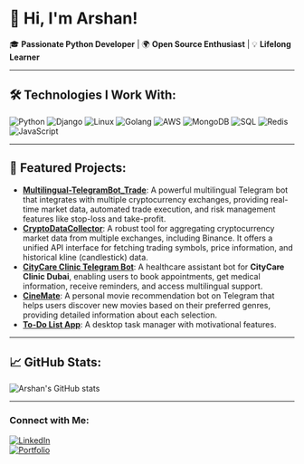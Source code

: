 # 👋 Hi, I'm Arshan!

🎓 **Passionate Python Developer** | 🌍 **Open Source Enthusiast** | 💡 **Lifelong Learner**

---

## 🛠️ Technologies I Work With:
![Python](https://img.shields.io/badge/Python-3776AB?style=for-the-badge&logo=python&logoColor=white)
![Django](https://img.shields.io/badge/Django-092E20?style=for-the-badge&logo=django&logoColor=white)
![Linux](https://img.shields.io/badge/Linux-FCC624?style=for-the-badge&logo=linux&logoColor=black)
![Golang](https://img.shields.io/badge/Go-00ADD8?style=for-the-badge&logo=go&logoColor=white)
![AWS](https://img.shields.io/badge/AWS-232F3E?style=for-the-badge&logo=amazon-aws&logoColor=white)
![MongoDB](https://img.shields.io/badge/MongoDB-47A248?style=for-the-badge&logo=mongodb&logoColor=white)
![SQL](https://img.shields.io/badge/SQL-4479A1?style=for-the-badge&logo=amazon-rds&logoColor=white)
![Redis](https://img.shields.io/badge/Redis-DC382D?style=for-the-badge&logo=redis&logoColor=white)
![JavaScript](https://img.shields.io/badge/JavaScript-F7DF1E?style=for-the-badge&logo=javascript&logoColor=black)

---

## 🌟 Featured Projects:
- **[Multilingual-TelegramBot_Trade](https://github.com/Acourages/telegram-trade-bot)**: A powerful multilingual Telegram bot that integrates with multiple cryptocurrency exchanges, providing real-time market data, automated trade execution, and risk management features like stop-loss and take-profit.
- **[CryptoDataCollector](https://github.com/Acourages/crypto-data-collector)**: A robust tool for aggregating cryptocurrency market data from multiple exchanges, including Binance. It offers a unified API interface for fetching trading symbols, price information, and historical kline (candlestick) data.
- **[CityCare Clinic Telegram Bot](https://github.com/Acourages/citycare-telegram-bot)**: A healthcare assistant bot for **CityCare Clinic Dubai**, enabling users to book appointments, get medical information, receive reminders, and access multilingual support.
- **[CineMate](https://github.com/Acourages/CineMate)**: A personal movie recommendation bot on Telegram that helps users discover new movies based on their preferred genres, providing detailed information about each selection.
-  **[To-Do List App](https://github.com/Acourages/todo-app)**: A desktop task manager with motivational features.
---

## 📈 GitHub Stats:
![Arshan's GitHub stats](https://github-readme-stats.vercel.app/api?username=Acourages&show_icons=true&theme=radical)

---

### Connect with Me:
[![LinkedIn](https://img.shields.io/badge/LinkedIn-0A66C2?style=for-the-badge&logo=linkedin&logoColor=white)](https://linkedin.com/in/arshan-hosseinlar)  
[![Portfolio](https://img.shields.io/badge/Portfolio-000000?style=for-the-badge&logo=portfolio&logoColor=white)](https://your-portfolio-link.com)
